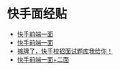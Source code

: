 # 快手面经贴

- [快手前端一面](https://www.nowcoder.com/discuss/478540?channel=1011&source_id=home_feed)
- [快手前端一面](https://www.nowcoder.com/discuss/480116?channel=666&source_id=home_feed)
- [摊牌了，快手校招面试题库我给你！](https://mp.weixin.qq.com/s/Maja445kybVmEuBcmeptAg)
- [快手前端一面+二面](https://www.nowcoder.com/discuss/485652?channel=1009&source_id=home_feed)
